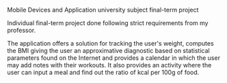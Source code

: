 Mobile Devices and Application university subject final-term project

Individual final-term project done following strict requirements from my professor.

The application offers a solution for tracking the user's weight,
computes the BMI giving the user an approximative diagnostic based on statistical parameters found on the Internet 
and provides a calendar in which the user may add notes with their workouts. It also provides an activity where the user can input a meal and find out the ratio of kcal per 100g of food.
